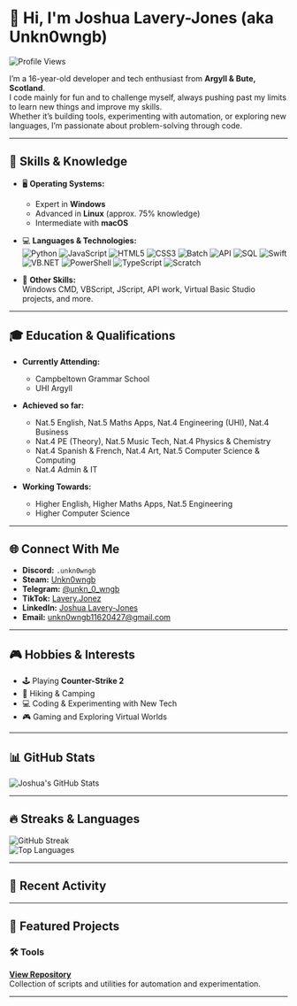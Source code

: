 # 👋 Hi, I'm Joshua Lavery-Jones (aka **Unkn0wngb**)

![Profile Views](https://komarev.com/ghpvc/?username=Unkn-0-wngb&color=blueviolet)

I’m a 16-year-old developer and tech enthusiast from **Argyll & Bute, Scotland**.  
I code mainly for fun and to challenge myself, always pushing past my limits to learn new things and improve my skills.  
Whether it’s building tools, experimenting with automation, or exploring new languages, I’m passionate about problem-solving through code.

---

## 🧠 Skills & Knowledge

- 🖥️ **Operating Systems:**  
  - Expert in **Windows**  
  - Advanced in **Linux** (approx. 75% knowledge)  
  - Intermediate with **macOS**  

- 💻 **Languages & Technologies:**  
  ![Python](https://img.shields.io/badge/Python-blue?logo=python&logoColor=white)
  ![JavaScript](https://img.shields.io/badge/JavaScript-yellow?logo=javascript&logoColor=black)
  ![HTML5](https://img.shields.io/badge/HTML5-orange?logo=html5&logoColor=white)
  ![CSS3](https://img.shields.io/badge/CSS3-blue?logo=css3&logoColor=white)
  ![Batch](https://img.shields.io/badge/Batchfile-lightgrey?logo=windows&logoColor=black)
  ![API](https://img.shields.io/badge/API-0052CC?logo=swagger&logoColor=white)
  ![SQL](https://img.shields.io/badge/SQL-4479A1?logo=MySQL&logoColor=white)
  ![Swift](https://img.shields.io/badge/Swift-FA7343?logo=swift&logoColor=white)
  ![VB.NET](https://img.shields.io/badge/Visual%20Basic%20.NET-68217A?logo=.net&logoColor=white)
  ![PowerShell](https://img.shields.io/badge/PowerShell-5391FE?logo=powershell&logoColor=white)
  ![TypeScript](https://img.shields.io/badge/TypeScript-007ACC?logo=typescript&logoColor=white)
  ![Scratch](https://img.shields.io/badge/Scratch-FFAB19?logo=scratch&logoColor=white)

- 🔧 **Other Skills:**  
  Windows CMD, VBScript, JScript, API work, Virtual Basic Studio projects, and more.

---

## 🎓 Education & Qualifications

- **Currently Attending:**  
  - Campbeltown Grammar School  
  - UHI Argyll  

- **Achieved so far:**  
  - Nat.5 English, Nat.5 Maths Apps, Nat.4 Engineering (UHI), Nat.4 Business  
  - Nat.4 PE (Theory), Nat.5 Music Tech, Nat.4 Physics & Chemistry  
  - Nat.4 Spanish & French, Nat.4 Art, Nat.5 Computer Science & Computing  
  - Nat.4 Admin & IT  

- **Working Towards:**  
  - Higher English, Higher Maths Apps, Nat.5 Engineering  
  - Higher Computer Science  

---

## 🌐 Connect With Me

- **Discord:** `.unkn0wngb`  
- **Steam:** [Unkn0wngb](https://steamcommunity.com/id/Unkn0wngb)  
- **Telegram:** [@unkn_0_wngb](https://t.me/unkn_0_wngb)  
- **TikTok:** [Lavery.Jonez](https://www.tiktok.com/@lavery.jonez?lang=en)  
- **LinkedIn:** [Joshua Lavery-Jones](https://uk.linkedin.com/in/joshua-lavery-jones-8b4662333)  
- **Email:** [unkn0wngb11620427@gmail.com](mailto:unkn0wngb11620427@gmail.com)

---

## 🎮 Hobbies & Interests

- 🕹️ Playing **Counter-Strike 2**
- 🌲 Hiking & Camping
- 💻 Coding & Experimenting with New Tech
- 🎮 Gaming and Exploring Virtual Worlds

---

## 📊 GitHub Stats

![Joshua's GitHub Stats](https://github-readme-stats.vercel.app/api?username=Unkn-0-wngb&show_icons=true&count_private=true&theme=radical)

---

## 🔥 Streaks & Languages

![GitHub Streak](https://github-readme-streak-stats.herokuapp.com/?user=Unkn-0-wngb&theme=radical)  
![Top Languages](https://github-readme-stats.vercel.app/api/top-langs/?username=Unkn-0-wngb&layout=compact&theme=radical)

---

## 📝 Recent Activity

<!--START_SECTION:activity-->
<!--END_SECTION:activity-->

---

## 📌 Featured Projects

### 🛠 Tools
[**View Repository**](https://github.com/Unkn-0-wngb/Tools)  
Collection of scripts and utilities for automation and experimentation.

---
